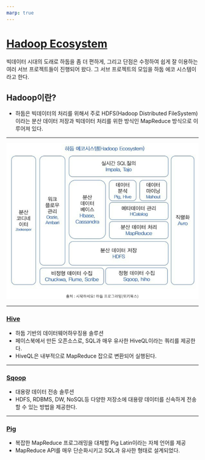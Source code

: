 ```yaml
---
marp: true
---
```

# [Hadoop Ecosystem](https://butter-shower.tistory.com/73)
빅데이터 시대의 도래로 하둡을 좀 더 편하게, 그리고 단점은 수정하여 쉽게 잘 이용하는 여러 서브 프로젝트들이 진행되어 왔다. 그 서브 프로젝트의 모임을 하둡 에코 시스템이라고 한다. 

## Hadoop이란?
- 하둡은 빅데이터의 처리를 위해서 주로 HDFS(Hadoop Distributed FileSystem)이라는 분산 데이터 저장과 빅데이터 처리를 위한 방식인 MapReduce 방식으로 이루어져 있다. 

---
![Alt text](./img/ecosystem/image-1.png)

---
### [Hive](http://hive.apache.org)
- 하둡 기반의 데이터웨어하우징용 솔루션 
- 페이스북에서 만든 오픈소스로, SQL과 매우 유사한 HiveQL이라는 쿼리를 제공한다. 
- HiveQL은 내부적으로 MapReduce 잡으로 변환되어 실행된다.


---
### [Sqoop](http://sqoop.apache.org)
- 대용량 데이터 전송 솔루션 
- HDFS, RDBMS, DW, NoSQL등 다양한 저장소에 대용량 데이터를 신속하게 전송할 수 있는 방법을 제공한다. 


---
### [Pig](http://pig.apache.org)
- 복잡한 MapReduce 프로그래밍을 대체할 Pig Latin이라는 자체 언어를 제공 
- MapReduce API를 매우 단순화시키고 SQL과 유사한 형태로 설계되었다.





